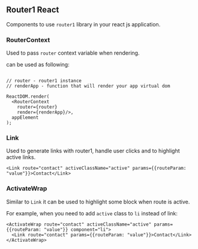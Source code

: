 ## Router1 React

Components to use `router1` library in your react js application.
 
### RouterContext

Used to pass `router` context variable when rendering.

can be used as following: 

```JSX

// router - router1 instance
// renderApp - function that will render your app virtual dom
 
ReactDOM.render(
  <RouterContext
    router={router}
    render={renderApp}/>,
  appElement
);
```

### Link
 
Used to generate links with router1, handle user clicks and to highlight active links.

```JSX
<Link route="contact" activeClassName="active" params={{routeParam: "value"}}>Contact</Link>
```
 
### ActivateWrap

Similar to `Link` it can be used to highlight some block when route is active.

For example, when you need to add `active` class to `li` instead of link:

```JSX
<ActivateWrap route="contact" activeClassName="active" params={{routeParam: "value"}} component="li">
  <Link route="contact" params={{routeParam: "value"}}>Contact</Link>
</ActivateWrap>
```

